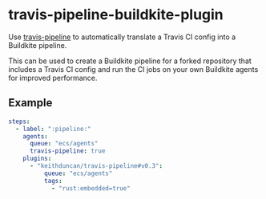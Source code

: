 # travis-pipeline-buildkite-plugin

Use [travis-pipeline](https://github.com/keithduncan/travis-pipeline) to
automatically translate a Travis CI config into a Buildkite pipeline.

This can be used to create a Buildkite pipeline for a forked repository
that includes a Travis CI config and run the CI jobs on your own Buildkite
agents for improved performance.

## Example

```yml
steps:
  - label: ":pipeline:"
    agents:
      queue: "ecs/agents"
      travis-pipeline: true
    plugins:
      - "keithduncan/travis-pipeline#v0.3":
          queue: "ecs/agents"
          tags:
            - "rust:embedded=true"
```
